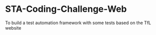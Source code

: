 # STA-Coding-Challenge-Web
To build a test automation framework with some tests based on the TfL website

